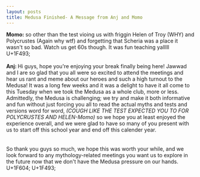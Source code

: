 ```yaml
---
layout: posts
title: Medusa Finished- A Message from Anj and Momo
---
```

<head>
 <meta charset='utf-8'>
</head>
<body> 
  <p> <b>Momo:</b> so other than the test vioing us with friggin Helen of Troy (WHY) and Polycrustes (Again why wtf) and forgetting that Scheria was a place it wasn't so bad. Watch us get 60s though. It was fun teaching yalllll  U+1F493; <br><br>
 <b> Anj: </b> Hi guys, hope you're enjoying your break finally being here! Jawwad and I are so glad that you all were so excited to attend the meetings and hear us rant and meme about our heroes and such a high turnout to the Medusa! It was a long few weeks and it was a delight to have it all come to this Tuesday when we took the Medusa as a whole club, more or less. Admittedly, the Medusa is challenging; we try and make it both informative and fun without just forcing you all to read the actual myths and tests and versions word for word, <i>(COUGH LIKE THE TEST EXPECTED YOU TO FOR POLYCRUSTES AND HELEN-Momo) </i> so we hope you at least enjoyed the experience overall, and we were glad to have so many of you present with us to start off this school year and end off this calender year. <br><br><br>
 So thank you guys so much, we hope this was worth your while, and we look forward to any mythology-related meetings you want us to explore in the future now that we don't have the Medusa pressure on our hands. U+1F604;	U+1F493;
  </p>
</body><!-- /.blurb -->
  
  

